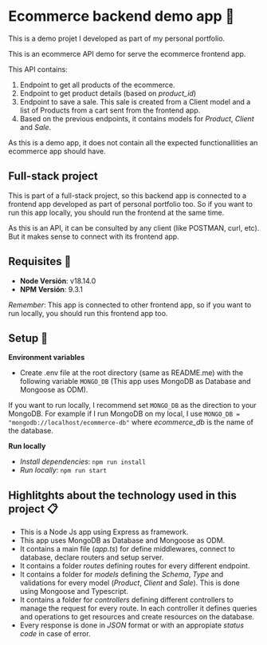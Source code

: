 # Ecommerce backend demo app 🚀

This is a demo projet I developed as part of my personal portfolio.

This is an ecommerce API demo for serve the ecommerce frontend app.

This API contains:

1) Endpoint to get all products of the ecommerce.
2) Endpoint to get product details (based on _product_id_)
3) Endpoint to save a sale. This sale is created from a Client model and a list of Products from a cart sent from the frontend app.
4) Based on the previous endpoints, it contains models for _Product_, _Client_ and _Sale_.

As this is a demo app, it does not contain all the expected functionallities an ecommerce app should have.

## Full-stack project

This is part of a full-stack project, so this backend app is connected to a frontend app developed as part of personal portfolio too. So if you want to run this app locally, you should run the frontend at the same time.

As this is an API, it can be consulted by any client (like POSTMAN, curl, etc). But it makes sense to connect with its frontend app.

## Requisites 🔌

- **Node Versión**: v18.14.0
- **NPM Versión**: 9.3.1

_Remember_: This app is connected to other frontend app, so if you want to run locally, you should run this frontend app too.

## Setup 🚀

**Environment variables**
- Create .env file at the root directory (same as README.me) with the following variable `MONGO_DB` (This app uses MongoDB as Database and Mongoose as ODM).

If you want to run locally, I recommend set `MONGO_DB` as the direction to your MongoDB. For example if I run MongoDB on my local, I use `MONGO_DB = "mongodb://localhost/ecommerce-db"` where _ecommerce_db_ is the name of the database. 


**Run locally**

- _Install dependencies_: `npm run install`
- _Run locally_: `npm run start`

## Highlitghts about the technology used in this project 📋

 - This is a Node Js app using Express as framework.
 - This app uses MongoDB as Database and Mongoose as ODM. 
 - It contains a main file (_app.ts_) for define middlewares, connect to database, declare routers and setup server.
 - It contains a folder _routes_ defining routes for every different endpoint.
 - It contains a folder for _models_ defining the _Schema_, _Type_ and validations for every model (_Product_, _Client_ and _Sale_). This is done using Mongoose and Typescript.
 - It contains a folder for _controllers_ defining different controllers to manage the request for every route. In each controller it defines queries and operations to get resources and create resources on the database.
 - Every response is done in _JSON_ format or with an appropiate _status code_ in case of error.
